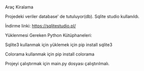 Araç Kiralama 

Projedeki veriler database' de tutuluyor(db). Sqlite studio kullanıldı.

İndirme linki: https://sqlitestudio.pl/

Yüklenmesi Gereken Python Kütüphaneleri:

Sqlite3 kullanmak için yüklemek için pip install sqlite3

Colorama kullanmak için pip install colorama

Projeyi çalıştırmak için main.py dosyası çalıştırılmalı.
